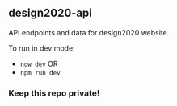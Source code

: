 ## design2020-api
API endpoints and data for design2020 website.

To run in dev mode:
- `now dev` OR
- `npm run dev`

### Keep this repo private!
